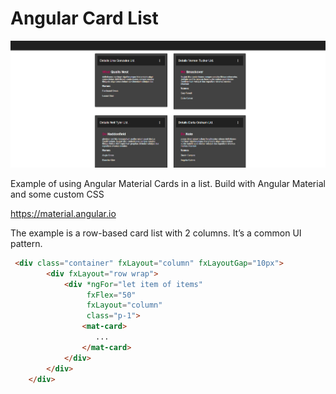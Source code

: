 # Angular Card List

![preview](resources/preview.jpg)

Example of using Angular Material Cards in a list. Build with Angular Material and some custom CSS

https://material.angular.io

The example is a row-based card list with 2 columns. It’s a common UI pattern.

```html
 <div class="container" fxLayout="column" fxLayoutGap="10px">
        <div fxLayout="row wrap">
            <div *ngFor="let item of items"
                 fxFlex="50"
                 fxLayout="column"
                 class="p-1">
                <mat-card>
                   ...
                </mat-card>
            </div>
        </div>
    </div>
```
